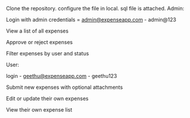 Clone the repository. 
configure the file in local.
sql file is attached.
Admin:

Login with admin credentials = admin@expenseapp.com - admin@123

View a list of all expenses

Approve or reject expenses

Filter expenses by user and status

User:

 login - geethu@expenseapp.com - geethu123

Submit new expenses with optional attachments

Edit or update their own expenses

View their own expense list
